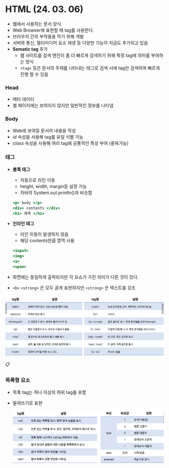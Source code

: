 # HTML (24. 03. 06)

- 웹에서 사용하는 문서 양식
- Web Browser에 표현할 때 tag를 사용한다.
- 브라우저 간의 부작용을 막기 위해 개발
- 서버와 통신, 멀티미디어 요소 재생 등 다양한 기능이 지금도 추가되고 있음
- **Sematic tag** 추가
    - 웹 사이트를 검색 엔진이 좀 더 빠르게 검색하기 위해 특정 tag에 의미를 부여하는 방식
    - `<tag>` 등은 문서의 주제를 나타내는 태그로 검색 시에 tag만 검색하여 빠르게 진행 할 수 있음

### Head

- 메타 데이터
- 웹 페이지에는 보여지지 않지만 일반적인 정보를 나타냄

### Body

- Web에 보여질 문서의 내용을 작성
- *id* 속성을 사용해 tag를 유일 식별 가능
- *class* 속성을 사용해 여러 tag에 공통적인 특성 부여 (중복가능)

### 태그

- **블록 태그**
    - 자동으로 라인 이동
    - height, width, margin등 설정 가능
    - 자바의 System.out.println()과 비슷함
    
    ```jsx
    <p> body </p> 
    <div> contents </div>
    <h1> 제목 </h1>
    ```
    
- **인라인 태그**
    - 라인 이동이 발생하지 않음
    - 해당 contents만큼 영역 사용
    
    ```jsx
    <input>
    <img>
    <a>
    <span>
    ```
    
- 화면에는 동일하게 출력되지만 각 요쇼가 가진 의미가 다른 것이 있다.
- `<b>` `<strong>` 은 모두 굵게 표현하지만 `<strong>` 은 텍스트를 강조

![Untitled](HTML%20(24%2003%2006)%20d3a596090659479582168a52e184ebd7/Untitled.png)

📋

### 목록형 요소

- 목록 tag는 하나 이상의 하위 tag를 포함
- 들여쓰기로 표현
    
    ![Untitled](HTML%20(24%2003%2006)%20d3a596090659479582168a52e184ebd7/Untitled%201.png)